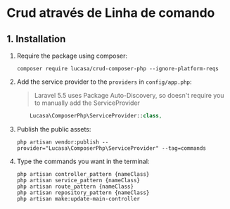 # Crud através de Linha de comando 

## 1. Installation

1. Require the package using composer:

    ```
    composer require lucasa/crud-composer-php --ignore-platform-reqs 
    ```

2. Add the service provider to the `providers` in `config/app.php`:

    > Laravel 5.5 uses Package Auto-Discovery, so doesn't require you to manually add the ServiceProvider

    ```php
        Lucasa\ComposerPhp\ServiceProvider::class,
    ```

3. Publish the public assets:

    ```
   php artisan vendor:publish --provider="Lucasa\ComposerPhp\ServiceProvider" --tag=commands

    ```
4. Type the commands you want in the terminal:

      ```
   php artisan controller_pattern {nameClass}
   php artisan service_pattern {nameClass}
   php artisan route_pattern {nameClass}
   php artisan repository_pattern {nameClass}
   php artisan make:update-main-controller
   
      ```